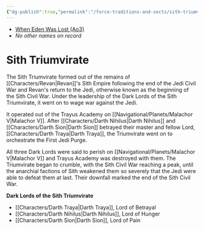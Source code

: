 ```yaml
---
{"dg-publish":true,"permalink":"/force-traditions-and-sects/sith-triumvirate/","tags":["faction"]}
---
```


- [When Eden Was Lost (Ao3)](https://archiveofourown.org/works/19334440/chapters/45992584)
- *No other names on record*
# Sith Triumvirate
The Sith Triumvirate formed out of the remains of [[Characters/Revan\|Revan]]'s Sith Empire following the end of the Jedi Civil War and Revan's return to the Jedi, otherwise known as the beginning of the Sith Civil War. Under the leadership of the Dark Lords of the Sith Triumvirate, it went on to wage war against the Jedi.

It operated out of the Trayus Academy on [[Navigational/Planets/Malachor V\|Malachor V]]. After [[Characters/Darth Nihilus\|Darth Nihilus]] and [[Characters/Darth Sion\|Darth Sion]] betrayed their master and fellow Lord, [[Characters/Darth Traya\|Darth Traya]], the Triumvirate went on to orchestrate the First Jedi Purge.

All three Dark Lords were said to perish on [[Navigational/Planets/Malachor V\|Malachor V]] and Trayus Academy was destroyed with them. The Triumvirate began to crumble, with the Sith Civil War reaching a peak, until the anarchial factions of Sith weakened them so severely that the Jedi were able to defeat them at last. Their downfall marked the end of the Sith Civil War. 

**Dark Lords of the Sith Triumvirate**
- [[Characters/Darth Traya\|Darth Traya]], Lord of Betrayal
- [[Characters/Darth Nihilus\|Darth Nihilus]], Lord of Hunger
- [[Characters/Darth Sion\|Darth Sion]], Lord of Pain
